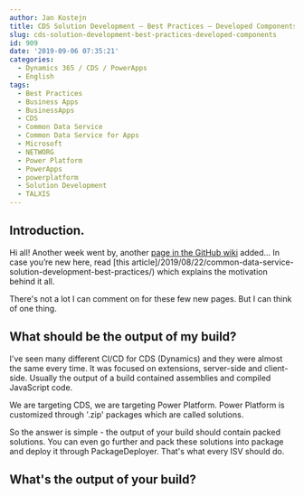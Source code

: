 ```yaml
---
author: Jan Kostejn
title: CDS Solution Development – Best Practices – Developed Components
slug: cds-solution-development-best-practices-developed-components
id: 909
date: '2019-09-06 07:35:21'
categories:
  - Dynamics 365 / CDS / PowerApps
  - English
tags:
  - Best Practices
  - Business Apps
  - BusinessApps
  - CDS
  - Common Data Service
  - Common Data Service for Apps
  - Microsoft
  - NETWORG
  - Power Platform
  - PowerApps
  - powerplatform
  - Solution Development
  - TALXIS
---
```


## Introduction.

Hi all! Another week went by, another [page in the GitHub wiki](https://github.com/NETWORG/cds-solution-development-docs/wiki/Developed-Components) added… In case you’re new here, read [this article]/2019/08/22/common-data-service-solution-development-best-practices/) which explains the motivation behind it all.

There's not a lot I can comment on for these few new pages. But I can think of one thing.

## What should be the output of my build?

I've seen many different CI/CD for CDS (Dynamics) and they were almost the same every time. It was focused on extensions, server-side and client-side. Usually the output of a build contained assemblies and compiled JavaScript code.

We are targeting CDS, we are targeting Power Platform. Power Platform is customized through '.zip' packages which are called solutions.

So the answer is simple - the output of your build should contain packed solutions. You can even go further and pack these solutions into package and deploy it through PackageDeployer. That's what every ISV should do.

## What's the output of your build?